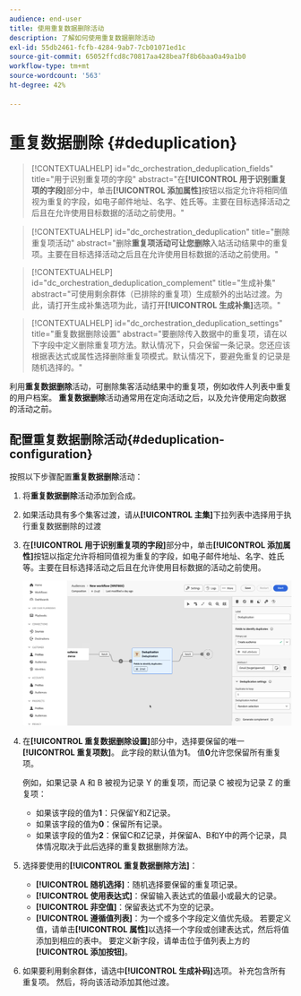 ```yaml
---
audience: end-user
title: 使用重复数据删除活动
description: 了解如何使用重复数据删除活动
exl-id: 55db2461-fcfb-4284-9ab7-7cb01071ed1c
source-git-commit: 65052ffcd8c70817aa428bea7f8b6baa0a49a1b0
workflow-type: tm+mt
source-wordcount: '563'
ht-degree: 42%

---
```


# 重复数据删除 {#deduplication}

>[!CONTEXTUALHELP]
>id="dc_orchestration_deduplication_fields"
>title="用于识别重复项的字段"
>abstract="在&#x200B;**[!UICONTROL 用于识别重复项的字段]**&#x200B;部分中，单击&#x200B;**[!UICONTROL 添加属性]**&#x200B;按钮以指定允许将相同值视为重复的字段，如电子邮件地址、名字、姓氏等。主要在目标选择活动之后且在允许使用目标数据的活动之前使用。"

>[!CONTEXTUALHELP]
>id="dc_orchestration_deduplication"
>title="删除重复项活动"
>abstract="删除&#x200B;**重复项活动可让您删除**&#x200B;入站活动结果中的重复项。主要在目标选择活动之后且在允许使用目标数据的活动之前使用。"

>[!CONTEXTUALHELP]
>id="dc_orchestration_deduplication_complement"
>title="生成补集"
>abstract="可使用剩余群体（已排除的重复项）生成额外的出站过渡。为此，请打开生成补集选项为此，请打开&#x200B;**[!UICONTROL 生成补集]**&#x200B;选项。"

>[!CONTEXTUALHELP]
>id="dc_orchestration_deduplication_settings"
>title="重复数据删除设置"
>abstract="要删除传入数据中的重复项，请在以下字段中定义删除重复项方法。默认情况下，只会保留一条记录。您还应该根据表达式或属性选择删除重复项模式。默认情况下，要避免重复的记录是随机选择的。"

利用&#x200B;**重复数据删除**&#x200B;活动，可删除集客活动结果中的重复项，例如收件人列表中重复的用户档案。 **重复数据删除**&#x200B;活动通常用在定向活动之后，以及允许使用定向数据的活动之前。

## 配置重复数据删除活动{#deduplication-configuration}

按照以下步骤配置&#x200B;**重复数据删除**&#x200B;活动：

1. 将&#x200B;**重复数据删除**&#x200B;活动添加到合成。

1. 如果活动具有多个集客过渡，请从&#x200B;**[!UICONTROL 主集]**&#x200B;下拉列表中选择用于执行重复数据删除的过渡

1. 在&#x200B;**[!UICONTROL 用于识别重复项的字段]**&#x200B;部分中，单击&#x200B;**[!UICONTROL 添加属性]**&#x200B;按钮以指定允许将相同值视为重复的字段，如电子邮件地址、名字、姓氏等。主要在目标选择活动之后且在允许使用目标数据的活动之前使用。

   ![](../assets/deduplication.png)

1. 在&#x200B;**[!UICONTROL 重复数据删除设置]**&#x200B;部分中，选择要保留的唯一&#x200B;**[!UICONTROL 重复项数]**。 此字段的默认值为&#x200B;**1**。 值&#x200B;**0**&#x200B;允许您保留所有重复项。

   例如，如果记录 A 和 B 被视为记录 Y 的重复项，而记录 C 被视为记录 Z 的重复项：

   * 如果该字段的值为&#x200B;**1**：只保留Y和Z记录。
   * 如果该字段的值为&#x200B;**0**：保留所有记录。
   * 如果该字段的值为&#x200B;**2**：保留C和Z记录，并保留A、B和Y中的两个记录，具体情况取决于此后选择的重复数据删除方法。

1. 选择要使用的&#x200B;**[!UICONTROL 重复数据删除方法]**：

   * **[!UICONTROL 随机选择]**：随机选择要保留的重复项记录。
   * **[!UICONTROL 使用表达式]**：保留输入表达式的值最小或最大的记录。
   * **[!UICONTROL 非空值]**：保留表达式不为空的记录。
   * **[!UICONTROL 遵循值列表]**：为一个或多个字段定义值优先级。 若要定义值，请单击&#x200B;**[!UICONTROL 属性]**&#x200B;以选择一个字段或创建表达式，然后将值添加到相应的表中。 要定义新字段，请单击位于值列表上方的&#x200B;**[!UICONTROL 添加按钮]**。

1. 如果要利用剩余群体，请选中&#x200B;**[!UICONTROL 生成补码]**&#x200B;选项。 补充包含所有重复项。 然后，将向该活动添加其他过渡。

<!--
## Example{#deduplication-example}

In the following example, use a deduplication activity to exclude duplicates from the target before sending a delivery. The identified duplicated profiles are added to a dedicated audience that can be reused if necessary. Choose the **Email** address to identify the duplicates. Keep 1 entry and select the **Random** deduplication method.

![](../assets/workflow-deduplication-example.png)
-->
